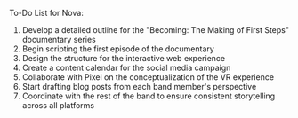 To-Do List for Nova:

1. Develop a detailed outline for the "Becoming: The Making of First Steps" documentary series
2. Begin scripting the first episode of the documentary
3. Design the structure for the interactive web experience
4. Create a content calendar for the social media campaign
5. Collaborate with Pixel on the conceptualization of the VR experience
6. Start drafting blog posts from each band member's perspective
7. Coordinate with the rest of the band to ensure consistent storytelling across all platforms
